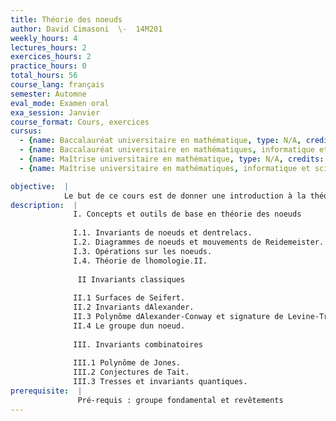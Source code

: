 ```yaml
---
title: Théorie des noeuds
author: David Cimasoni  \-  14M201
weekly_hours: 4
lectures_hours: 2
exercices_hours: 2
practice_hours: 0
total_hours: 56
course_lang: français
semester: Automne
eval_mode: Examen oral
exa_session: Janvier
course_format: Cours, exercices
cursus:
  - {name: Baccalauréat universitaire en mathématique, type: N/A, credits: 6}
  - {name: Baccalauréat universitaire en mathématiques, informatique et sciences numériques, type: N/A, credits: 6}
  - {name: Maîtrise universitaire en mathématique, type: N/A, credits: 6}
  - {name: Maîtrise universitaire en mathématiques, informatique et sciences numériques, type: N/A, credits: 6}

objective:  |
            Le but de ce cours est de donner une introduction à la théorie des noeuds, principalement au moyen desoutils de la topologie algébrique (groupe fondamental, revêtements, homologie), mais aussi avec quelquesoutils combinatoires.
description:  |
              I. Concepts et outils de base en théorie des noeuds
              
              I.1. Invariants de noeuds et dentrelacs.
              I.2. Diagrammes de noeuds et mouvements de Reidemeister.
              I.3. Opérations sur les noeuds.
              I.4. Théorie de lhomologie.II.
              
               II Invariants classiques
              
              II.1 Surfaces de Seifert.
              II.2 Invariants dAlexander.
              II.3 Polynôme dAlexander-Conway et signature de Levine-Tristram.
              II.4 Le groupe dun noeud.
              
              III. Invariants combinatoires
              
              III.1 Polynôme de Jones.
              III.2 Conjectures de Tait.
              III.3 Tresses et invariants quantiques.
prerequisite:  |
               Pré-requis : groupe fondamental et revêtements
---
```

